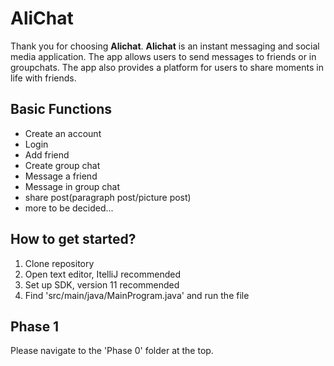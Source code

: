 # AliChat

Thank you for choosing **Alichat**. **Alichat** is an instant messaging and social media application. The app allows users to send messages to friends or in groupchats. The app also provides a platform for users to share moments in life with friends. 

## Basic Functions

* Create an account
* Login
* Add friend
* Create group chat
* Message a friend
* Message in group chat
* share post(paragraph post/picture post)
* more to be decided...

## How to get started?

1. Clone repository 
2. Open text editor, ItelliJ recommended
3. Set up SDK, version 11 recommended
4. Find 'src/main/java/MainProgram.java' and run the file

## Phase 1
Please navigate to the 'Phase 0' folder at the top.
